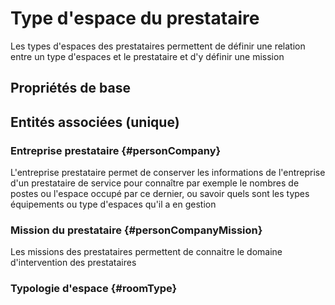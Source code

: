 # Type d'espace du prestataire
<!--- THIS FILE IS GENERATED PLEASE DO NOT EDIT IT DIRECTLY --->

Les types d'espaces des prestataires permettent de définir une relation entre un type d'espaces et le prestataire et d'y définir une mission

## Propriétés de base



## Entités associées (unique)

### Entreprise prestataire {#personCompany}
        
L'entreprise prestataire permet de conserver les informations de l'entreprise d'un prestataire de service pour connaître par exemple le nombres de postes ou l'espace occupé par ce dernier, ou savoir quels sont les types équipements ou type d'espaces qu'il a en gestion
### Mission du prestataire {#personCompanyMission}
        
Les missions des prestataires permettent de connaitre le domaine d'intervention des prestataires
### Typologie d'espace {#roomType}
        





